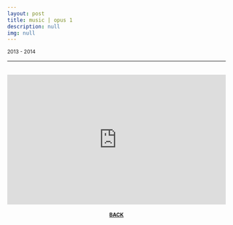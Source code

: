 ```yaml
---
layout: post
title: music | opus 1
description: null
img: null
---
```


<sup>2013 - 2014</sup>

***

<br/>

<!--Opus 1 represents my most recent (complete) work, which involved me at an electronic piano, GarageBand (later Logic Pro), along with the open source Audacity audio editing software, for recording, editing, and (post-)processing.-->

<iframe width="100%" height="300" scrolling="no" frameborder="no" allow="autoplay" src="https://w.soundcloud.com/player/?url=https%3A//api.soundcloud.com/playlists/94358087&color=%23666666&auto_play=false&hide_related=false&show_comments=true&show_user=true&show_reposts=false&show_teaser=true&visual=true"></iframe>

<center><sup><h4><a href="http://jared-desjardins.github.io/pages/5_music/">BACK</a></h4></sup></center>

<!--
<iframe width="100%" height="350" scrolling="no" frameborder="no" allow="autoplay" src="https://w.soundcloud.com/player/?url=https%3A//api.soundcloud.com/playlists/94358087&color=%23666666&auto_play=false&hide_related=false&show_comments=true&show_user=true&show_reposts=false&show_teaser=true"></iframe>
-->
